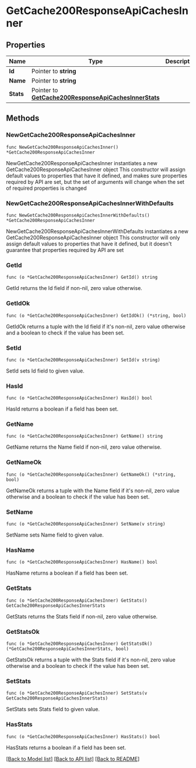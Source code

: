 # GetCache200ResponseApiCachesInner

## Properties

Name | Type | Description | Notes
------------ | ------------- | ------------- | -------------
**Id** | Pointer to **string** |  | [optional] 
**Name** | Pointer to **string** |  | [optional] 
**Stats** | Pointer to [**GetCache200ResponseApiCachesInnerStats**](GetCache200ResponseApiCachesInnerStats.md) |  | [optional] 

## Methods

### NewGetCache200ResponseApiCachesInner

`func NewGetCache200ResponseApiCachesInner() *GetCache200ResponseApiCachesInner`

NewGetCache200ResponseApiCachesInner instantiates a new GetCache200ResponseApiCachesInner object
This constructor will assign default values to properties that have it defined,
and makes sure properties required by API are set, but the set of arguments
will change when the set of required properties is changed

### NewGetCache200ResponseApiCachesInnerWithDefaults

`func NewGetCache200ResponseApiCachesInnerWithDefaults() *GetCache200ResponseApiCachesInner`

NewGetCache200ResponseApiCachesInnerWithDefaults instantiates a new GetCache200ResponseApiCachesInner object
This constructor will only assign default values to properties that have it defined,
but it doesn't guarantee that properties required by API are set

### GetId

`func (o *GetCache200ResponseApiCachesInner) GetId() string`

GetId returns the Id field if non-nil, zero value otherwise.

### GetIdOk

`func (o *GetCache200ResponseApiCachesInner) GetIdOk() (*string, bool)`

GetIdOk returns a tuple with the Id field if it's non-nil, zero value otherwise
and a boolean to check if the value has been set.

### SetId

`func (o *GetCache200ResponseApiCachesInner) SetId(v string)`

SetId sets Id field to given value.

### HasId

`func (o *GetCache200ResponseApiCachesInner) HasId() bool`

HasId returns a boolean if a field has been set.

### GetName

`func (o *GetCache200ResponseApiCachesInner) GetName() string`

GetName returns the Name field if non-nil, zero value otherwise.

### GetNameOk

`func (o *GetCache200ResponseApiCachesInner) GetNameOk() (*string, bool)`

GetNameOk returns a tuple with the Name field if it's non-nil, zero value otherwise
and a boolean to check if the value has been set.

### SetName

`func (o *GetCache200ResponseApiCachesInner) SetName(v string)`

SetName sets Name field to given value.

### HasName

`func (o *GetCache200ResponseApiCachesInner) HasName() bool`

HasName returns a boolean if a field has been set.

### GetStats

`func (o *GetCache200ResponseApiCachesInner) GetStats() GetCache200ResponseApiCachesInnerStats`

GetStats returns the Stats field if non-nil, zero value otherwise.

### GetStatsOk

`func (o *GetCache200ResponseApiCachesInner) GetStatsOk() (*GetCache200ResponseApiCachesInnerStats, bool)`

GetStatsOk returns a tuple with the Stats field if it's non-nil, zero value otherwise
and a boolean to check if the value has been set.

### SetStats

`func (o *GetCache200ResponseApiCachesInner) SetStats(v GetCache200ResponseApiCachesInnerStats)`

SetStats sets Stats field to given value.

### HasStats

`func (o *GetCache200ResponseApiCachesInner) HasStats() bool`

HasStats returns a boolean if a field has been set.


[[Back to Model list]](../README.md#documentation-for-models) [[Back to API list]](../README.md#documentation-for-api-endpoints) [[Back to README]](../README.md)


